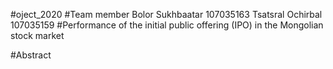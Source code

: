 #oject_2020
#Team member Bolor Sukhbaatar 107035163
             Tsatsral Ochirbal 107035159
#Performance of the initial public offering (IPO) in the Mongolian stock market

#Abstract 
